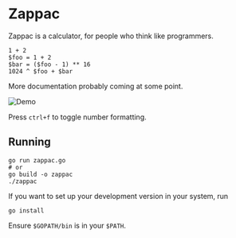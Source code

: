 # Zappac

Zappac is a calculator, for people who think like programmers.

```
1 + 2
$foo = 1 + 2
$bar = ($foo - 1) ** 16
1024 ^ $foo + $bar
```

More documentation probably coming at some point.

![Demo](./zappac.gif)

Press `ctrl+f` to toggle number formatting.

## Running

```shell
go run zappac.go
# or
go build -o zappac
./zappac
```

If you want to set up your development version in your system, run

```shell
go install
```

Ensure `$GOPATH/bin` is in your `$PATH`.
